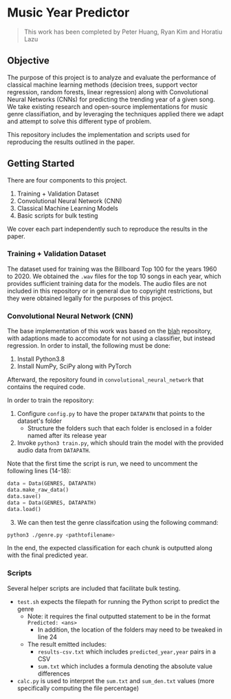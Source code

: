 # Music Year Predictor

> This work has been completed by Peter Huang, Ryan Kim and Horatiu Lazu

## Objective
The purpose of this project is to analyze and evaluate the performance of classical machine learning methods (decision trees, support vector regression, random forests, linear regression) along with Convolutional Neural Networks (CNNs) for predicting the trending year of a given song. We take existing research and open-source implementations for music genre classifiation, and by leveraging the techniques applied there we adapt and attempt to solve this different type of problem.

This repository includes the implementation and scripts used for reproducing the results outlined in the paper.

## Getting Started
There are four components to this project.

1. Training + Validation Dataset
2. Convolutional Neural Network (CNN)
3. Classical Machine Learning Models
4. Basic scripts for bulk testing

We cover each part independently such to reproduce the results in the paper.

### Training + Validation Dataset
The dataset used for training was the Billboard Top 100 for the years 1960 to 2020. We obtained the `.wav` files for the top 10 songs in each year, which provides sufficient training data for the models. The audio files are not included in this repository or in general due to copyright restrictions, but they were obtained legally for the purposes of this project.


### Convolutional Neural Network (CNN)
The base implementation of this work was based on the <a href="">blah</a> repository, with adaptions made to accomodate for not using a classifier, but instead regression. In order to install, the following must be done:

1. Install Python3.8
2. Install NumPy, SciPy along with PyTorch

Afterward, the repository found in `convolutional_neural_network` that contains the required code.

In order to train the repository:
1. Configure `config.py` to have the proper `DATAPATH` that points to the dataset's folder
   - Structure the folders such that each folder is enclosed in a folder named after its release year
2. Invoke `python3 train.py`, which should train the model with the provided audio data from `DATAPATH`.

Note that the first time the script is run, we need to uncomment the following lines (14-18):

```python
data = Data(GENRES, DATAPATH)
data.make_raw_data()
data.save()
data = Data(GENRES, DATAPATH)
data.load()
```

3. We can then test the genre classifcation using the following command:

```sh
python3 ./genre.py <pathtofilename>
```

In the end, the expected classification for each chunk is outputted along with the final predicted year.



### Scripts

Several helper scripts are included that facilitate bulk testing. 
- `test.sh` expects the filepath for running the Python script to predict the genre
   - Note: it requires the final outputted statement to be in the format `Predicted: <ans>`
     - In addition, the location of the folders may need to be tweaked in line 24
   - The result emitted includes:
       - `results-csv.txt` which includes `predicted_year,year` pairs in a CSV
       - `sum.txt` which includes a formula denoting the absolute value differences
- `calc.py` is used to interpret the `sum.txt` and `sum_den.txt` values (more specifically computing the file percentage)
